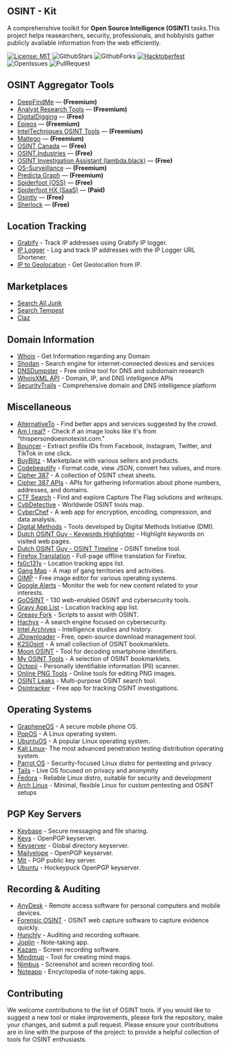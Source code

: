 ## OSINT - Kit
A comprehenshive toolkit for **Open Source Intelligence (OSINT)** tasks.This project helps reasearchers, security, professionals, and hobbyists gather publicly available information from the web efficiently.

[![License: MIT](https://img.shields.io/badge/License-MIT-blue.svg)](https://opensource.org/licenses/MIT)
![GithubStars](https://img.shields.io/github/stars/Buddhsen-tripathi/OSINT-Kit?style=social)
![GithubForks](https://img.shields.io/github/forks/Buddhsen-tripathi/OSINT-Kit?style=social)
[![Hacktoberfest](https://img.shields.io/badge/Hacktoberfest-2025-orange.svg)](https://hacktoberfest.com/)
![OpenIssues](https://img.shields.io/github/issues/Buddhsen-tripathi/OSINT-Kit)
![PullRequest](https://img.shields.io/github/issues-pr/Buddhsen-tripathi/OSINT-Kit)

## OSINT Aggregator Tools

- [DeepFindMe](https://www.deepfind.me/) — **(Freemium)**
- [Analyst Research Tools](https://analystresearchtools.com/) — **(Freemium)**
- [DigitalDigging](https://digitaldigging.org/osint/) — **(Free)**
- [Epieos](https://epieos.com/) — **(Freemium)**
- [IntelTechniques OSINT Tools](https://inteltechniques.com/tools/) — **(Freemium)**
- [Maltego](https://maltego.com/product-features/) — **(Freemium)**
- [OSINT Canada](https://www.osintcanada.com/home) — **(Free)**
- [OSINT.Industries](https://www.osint.industries/) — **(Free)**
- [OSINT Investigation Assistant (lambda.black)](https://lambda.black/osint.html) — **(Free)**
- [OS-Surveillance](https://www.os-surveillance.io/) — **(Freemium)**
- [Predicta Graph](https://beta.predictagraph.com/) — **(Freemium)**
- [Spiderfoot (OSS)](https://github.com/smicallef/spiderfoot) — **(Free)**
- [Spiderfoot HX (SaaS)](https://login.hx.spiderfoot.net/signin?) — **(Paid)**
- [Osintly](https://osint.ly/) — **(Free)**
- [Sherlock](https://github.com/sherlock-project/sherlock) — **(Free)**

## Location Tracking

- [Grabify](https://grabify.link/) - Track IP addresses using Grabify IP logger.
- [IP Logger](https://iplogger.org/) - Log and track IP addresses with the IP Logger URL Shortener.
- [IP to Geolocation](https://ip2geolocation.com/) - Get Geolocation from IP.

## Marketplaces

- [Search All Junk](http://searchalljunk.com/)
- [Search Tempest](https://www.searchtempest.com/)
- [Claz](https://claz.org/)

## Domain Information
- [Whois](https://www.whois.com/) - Get Information regarding any Domain
- [Shodan](https://www.shodan.io/) - Search engine for internet-connected devices and services
- [DNSDumpster](https://dnsdumpster.com/) - Free online tool for DNS and subdomain research
- [WhoisXML API](https://whoisxmlapi.com/) - Domain, IP, and DNS intelligence APIs
- [SecurityTrails](https://securitytrails.com/) - Comprehensive domain and DNS intelligence platform

## Miscellaneous

- [AlternativeTo](https://alternativeto.net/) - Find better apps and services suggested by the crowd.
- [Am I real?](https://seintpl.github.io/AmIReal/) - Check if an image looks like it's from "thispersondoesnotexist.com."
- [Bouncer](https://github.com/The-OSINT-Newsletter/bouncer) - Extract profile IDs from Facebook, Instagram, Twitter, and TikTok in one click.
- [BuyBlitz](https://www.cqcore.uk/wp-content/uploads/2024/06/cropped-iStock-1470800989.jpg) - Marketplace with various sellers and products.
- [Codebeautify](https://codebeautify.org/) - Format code, view JSON, convert hex values, and more.
- [Cipher 387](https://github.com/cipher387/cheatsheets) - A collection of OSINT cheat sheets.
- [Cipher 387 APIs](https://github.com/cipher387/API-s-for-OSINT) - APIs for gathering information about phone numbers, addresses, and domains.
- [CTF Search](https://ctfsearch.hackmap.win/) - Find and explore Capture The Flag solutions and writeups.
- [CybDetective](https://cybdetective.com/osintmap/) - Worldwide OSINT tools map.
- [CyberChef](https://gchq.github.io/CyberChef) - A web app for encryption, encoding, compression, and data analysis.
- [Digital Methods](https://wiki.digitalmethods.net/Dmi/ToolDatabase) - Tools developed by Digital Methods Initiative (DMI).
- [Dutch OSINT Guy - Keywords Highlighter](https://github.com/Dutchosintguy/keywords-highlight-bookmark/) - Highlight keywords on visited web pages.
- [Dutch OSINT Guy - OSINT Timeline](https://github.com/Dutchosintguy/OSINT-timeline) - OSINT timeline tool.
- [Firefox Translation](https://support.mozilla.org/en-US/kb/website-translation) - Full-page offline translation for Firefox.
- [fs0c131y](https://gist.github.com/fs0c131y/f498b21cba9ee23956fc7d7629262e9d) - Location tracking apps list.
- [Gang Map](https://www.gangmap.com/) - A map of gang territories and activities.
- [GIMP](https://www.gimp.org/) - Free image editor for various operating systems.
- [Google Alerts](https://www.google.com/alerts) - Monitor the web for new content related to your interests.
- [GoOSINT](https://goosint.com/) - 130 web-enabled OSINT and cybersecurity tools.
- [Gravy App List](https://docs.google.com/spreadsheets/d/1Ukgd0gIWd9gpV6bOx2pcSHsVO6yIUqbjnlM4ewjO6Cs/edit?gid=1257088277#gid=1257088277) - Location tracking app list.
- [Greasy Fork](https://greasyfork.org/en/scripts) - Scripts to assist with OSINT.
- [Hachyx](https://hackyx.io/) - A search engine focused on cybersecurity.
- [Intel Archives](https://intelligence.streamlit.app/) - Intelligence studies and history.
- [JDownloader](https://jdownloader.org/home/index) - Free, open-source download management tool.
- [K2SOsint](https://github.com/K2SOsint/Bookmarklets) - A small collection of OSINT bookmarklets.
- [Moon OSINT](https://start.me/p/0PYlQd/decoding-smartphone-identifiers) - Tool for decoding smartphone identifiers.
- [My OSINT Tools](https://tools.myosint.training/) - A selection of OSINT bookmarklets.
- [Octopii](https://github.com/redhuntlabs/Octopii) - Personally identifiable information (PII) scanner.
- [Online PNG Tools](https://onlinepngtools.com/#tools) - Online tools for editing PNG images.
- [OSINT Leaks](https://osintleak.com/) - Multi-purpose OSINT search tool.
- [Osintracker](https://www.osintracker.com/) - Free app for tracking OSINT investigations.

## Operating Systems

- [GrapheneOS](https://grapheneos.org/) - A secure mobile phone OS.
- [PopOS](https://pop.system76.com/) - A Linux operating system.
- [UbuntuOS](https://ubuntu.com/download/desktop) - A popular Linux operating system.
- [Kali Linux](http://kali.org/get-kali/#kali-platforms)- The most advanced penetration testing distribution operating system.
- [Parrot OS](https://www.parrotsec.org/) - Security-focused Linux distro for pentesting and privacy
- [Tails](https://tails.boum.org/) - Live OS focused on privacy and anonymity
- [Fedora](https://getfedora.org/) - Reliable Linux distro, suitable for security and development
- [Arch Linux](https://archlinux.org/) - Minimal, flexible Linux for custom pentesting and OSINT setups

## PGP Key Servers

- [Keybase](https://keybase.io/) - Secure messaging and file sharing.
- [Keys](https://keys.openpgp.org/) - OpenPGP keyserver.
- [Keyserver](https://keyserver.pgp.com/vkd/GetWelcomeScreen.event) - Global directory keyserver.
- [Mailvelope](https://keys.mailvelope.com/manage.html) - OpenPGP keyserver.
- [Mit](https://pgp.mit.edu/) - PGP public key server.
- [Ubuntu](https://keyserver.ubuntu.com/) - Hockeypuck OpenPGP keyserver.

## Recording & Auditing

- [AnyDesk](https://anydesk.com/en) - Remote access software for personal computers and mobile devices.
- [Forensic OSINT](https://www.forensicosint.com/) - OSINT web capture software to capture evidence quickly.
- [Hunchly](https://hunch.ly/) - Auditing and recording software.
- [Joplin](https://joplinapp.org/) - Note-taking app.
- [Kazam](https://github.com/henrywoo/kazam) - Screen recording software.
- [Mindmup](https://mindmup.com/) - Tool for creating mind maps.
- [Nimbus](https://chrome.google.com/webstore/detail/nimbus-screenshot-screen/bpconcjcammlapcogcnnelfmaeghhagj?hl=en) - Screenshot and screen recording tool.
- [Noteapp](https://noteapps.info/) - Encyclopedia of note-taking apps.

## Contributing

We welcome contributions to the list of OSINT tools. If you would like to suggest a new tool or make improvements, please fork the repository, make your changes, and submit a pull request. Please ensure your contributions are in line with the purpose of the project: to provide a helpful collection of tools for OSINT enthusiasts.

